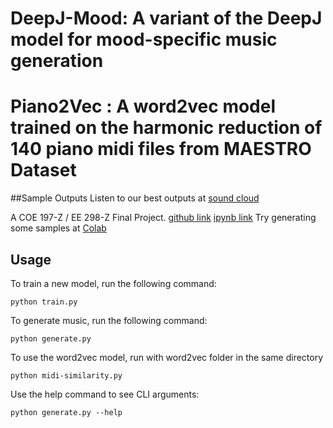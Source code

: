 # DeepJ-Mood: A variant of the DeepJ model for mood-specific music generation
# Piano2Vec : A word2vec model trained on the harmonic reduction of 140 piano midi files from MAESTRO Dataset

##Sample Outputs
Listen to our best outputs at [sound cloud](https://soundcloud.com/gabriel-perez-90/sets/deep-learning-based-on-music)

A COE 197-Z / EE 298-Z Final Project. 
[github link](https://github.com/henritomas/DeepJ)
[ipynb link](https://github.com/henritomas/DeepJ/blob/icsc/documentation.ipynb)
Try generating some samples at [Colab](https://colab.research.google.com/drive/1kTtIm-1eqqUgfHzycftgRqQLA-vsYOKo)

## Usage
To train a new model, run the following command:
```
python train.py
```

To generate music, run the following command:
```
python generate.py
```
To use the word2vec model, run with word2vec folder in the same directory
```
python midi-similarity.py
```
Use the help command to see CLI arguments:
```
python generate.py --help
```
